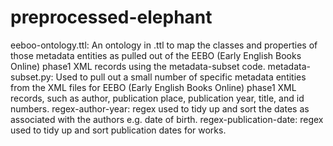 # preprocessed-elephant
eeboo-ontology.ttl: An ontology in .ttl to map the classes and properties of those metadata entities as pulled out of the EEBO (Early English Books Online) phase1 XML records using the metadata-subset code.
metadata-subset.py: Used to pull out a small number of specific metadata entities from the XML files for EEBO (Early English Books Online)  phase1 XML records, such as author, publication place, publication year, title, and id numbers.
regex-author-year: regex used to tidy up and sort the dates as associated with the authors e.g. date of birth.
regex-publication-date: regex used to tidy up and sort publication dates for works.